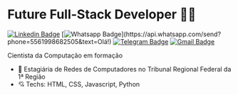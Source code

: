 # Future Full-Stack Developer 👩‍💻

[![Linkedin Badge](https://img.shields.io/badge/-LinkedIn-blue?style=flat-square&logo=Linkedin&logoColor=white&link=https://www.linkedin.com/in/victorialuisatl/)](https://www.linkedin.com/in/victorialuisatl/)
[![Whatsapp Badge](https://img.shields.io/badge/-Whatsapp-4CA143?style=flat-square&labelColor=4CA143&logo=whatsapp&logoColor=white&link=https://api.whatsapp.com/send?phone=5561998682505&text=Olá!)](https://api.whatsapp.com/send?phone=5561998682505&text=Olá!)
[![Telegram Badge](https://img.shields.io/badge/-Telegram-1ca0f1?style=flat-square&labelColor=1ca0f1&logo=telegram&logoColor=white&link=https://t.me/victorialuisatl)](https://t.me/victorialuisatl)
[![Gmail Badge](https://img.shields.io/badge/-Gmail-c14438?style=flat-square&logo=Gmail&logoColor=white&link=mailto:victorialuisatl@gmail.com)](mailto:victorialuisatl@gmail.com)

Cientista da Computação em formação

- 💼 Estagiária de Redes de Computadores no Tribunal Regional Federal da 1ª Região
- 💘 Techs: HTML, CSS, Javascript, Python
